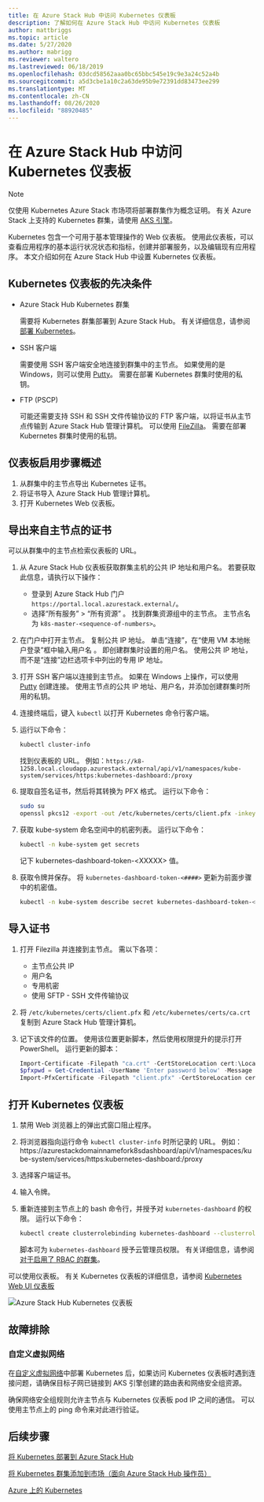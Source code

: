 ```yaml
---
title: 在 Azure Stack Hub 中访问 Kubernetes 仪表板
description: 了解如何在 Azure Stack Hub 中访问 Kubernetes 仪表板
author: mattbriggs
ms.topic: article
ms.date: 5/27/2020
ms.author: mabrigg
ms.reviewer: waltero
ms.lastreviewed: 06/18/2019
ms.openlocfilehash: 03dcd58562aaa0bc65bbc545e19c9e3a24c52a4b
ms.sourcegitcommit: a5d3cbe1a10c2a63de95b9e72391dd83473ee299
ms.translationtype: MT
ms.contentlocale: zh-CN
ms.lasthandoff: 08/26/2020
ms.locfileid: "88920485"
---
```

# <a name="access-the-kubernetes-dashboard-in-azure-stack-hub"></a>在 Azure Stack Hub 中访问 Kubernetes 仪表板 

> [!NOTE]   
> 仅使用 Kubernetes Azure Stack 市场项将部署群集作为概念证明。 有关 Azure Stack 上支持的 Kubernetes 群集，请使用 [AKS 引擎](azure-stack-kubernetes-aks-engine-overview.md)。

Kubernetes 包含一个可用于基本管理操作的 Web 仪表板。 使用此仪表板，可以查看应用程序的基本运行状况状态和指标，创建并部署服务，以及编辑现有应用程序。 本文介绍如何在 Azure Stack Hub 中设置 Kubernetes 仪表板。

## <a name="prerequisites-for-kubernetes-dashboard"></a>Kubernetes 仪表板的先决条件

* Azure Stack Hub Kubernetes 群集

    需要将 Kubernetes 群集部署到 Azure Stack Hub。 有关详细信息，请参阅[部署 Kubernetes](azure-stack-solution-template-kubernetes-deploy.md)。

* SSH 客户端

    需要使用 SSH 客户端安全地连接到群集中的主节点。 如果使用的是 Windows，则可以使用 [Putty](/azure/marketplace/cloud-partner-portal/virtual-machine/cpp-connect-vm)。 需要在部署 Kubernetes 群集时使用的私钥。

* FTP (PSCP)

    可能还需要支持 SSH 和 SSH 文件传输协议的 FTP 客户端，以将证书从主节点传输到 Azure Stack Hub 管理计算机。 可以使用 [FileZilla](https://filezilla-project.org/download.php?type=client)。 需要在部署 Kubernetes 群集时使用的私钥。

## <a name="overview-of-steps-to-enable-dashboard"></a>仪表板启用步骤概述

1.  从群集中的主节点导出 Kubernetes 证书。 
2.  将证书导入 Azure Stack Hub 管理计算机。
2.  打开 Kubernetes Web 仪表板。 

## <a name="export-certificate-from-the-master"></a>导出来自主节点的证书 

可以从群集中的主节点检索仪表板的 URL。

1. 从 Azure Stack Hub 仪表板获取群集主机的公共 IP 地址和用户名。 若要获取此信息，请执行以下操作：

    - 登录到 Azure Stack Hub 门户 `https://portal.local.azurestack.external/`。
    - 选择“所有服务” > “所有资源” 。 找到群集资源组中的主节点。 主节点名为 `k8s-master-<sequence-of-numbers>`。 

2. 在门户中打开主节点。 复制公共 IP 地址。 单击“连接”，在“使用 VM 本地帐户登录”框中输入用户名 。 即创建群集时设置的用户名。 使用公共 IP 地址，而不是“连接”边栏选项卡中列出的专用 IP 地址。

3.  打开 SSH 客户端以连接到主节点。 如果在 Windows 上操作，可以使用 [Putty](/azure/marketplace/cloud-partner-portal/virtual-machine/cpp-connect-vm) 创建连接。 使用主节点的公共 IP 地址、用户名，并添加创建群集时所用的私钥。

4.  连接终端后，键入 `kubectl` 以打开 Kubernetes 命令行客户端。

5. 运行以下命令：

    ```Bash   
    kubectl cluster-info 
    ``` 
    找到仪表板的 URL。 例如：`https://k8-1258.local.cloudapp.azurestack.external/api/v1/namespaces/kube-system/services/https:kubernetes-dashboard:/proxy`

6.  提取自签名证书，然后将其转换为 PFX 格式。 运行以下命令：

    ```Bash  
    sudo su 
    openssl pkcs12 -export -out /etc/kubernetes/certs/client.pfx -inkey /etc/kubernetes/certs/client.key  -in /etc/kubernetes/certs/client.crt -certfile /etc/kubernetes/certs/ca.crt 
    ```

7.  获取 kube-system 命名空间中的机密列表。 运行以下命令：

    ```Bash  
    kubectl -n kube-system get secrets
    ```

    记下 kubernetes-dashboard-token-\<XXXXX> 值。 

8.  获取令牌并保存。 将 `kubernetes-dashboard-token-<####>` 更新为前面步骤中的机密值。

    ```Bash  
    kubectl -n kube-system describe secret kubernetes-dashboard-token-<####>| awk '$1=="token:"{print $2}' 
    ```

## <a name="import-the-certificate"></a>导入证书

1. 打开 Filezilla 并连接到主节点。 需以下各项：

    - 主节点公共 IP
    - 用户名
    - 专用机密
    - 使用 SFTP - SSH 文件传输协议

2. 将 `/etc/kubernetes/certs/client.pfx` 和 `/etc/kubernetes/certs/ca.crt` 复制到 Azure Stack Hub 管理计算机。

3. 记下该文件的位置。 使用该位置更新脚本，然后使用权限提升的提示打开 PowerShell。 运行更新的脚本：  

    ```powershell   
    Import-Certificate -Filepath "ca.crt" -CertStoreLocation cert:\LocalMachine\Root 
    $pfxpwd = Get-Credential -UserName 'Enter password below' -Message 'Enter password below' 
    Import-PfxCertificate -Filepath "client.pfx" -CertStoreLocation cert:\CurrentUser\My -Password $pfxpwd.Password 
    ``` 

## <a name="open-the-kubernetes-dashboard"></a>打开 Kubernetes 仪表板 

1. 禁用 Web 浏览器上的弹出式窗口阻止程序。

2. 将浏览器指向运行命令 `kubectl cluster-info` 时所记录的 URL。 例如：https:\//azurestackdomainnamefork8sdashboard/api/v1/namespaces/kube-system/services/https:kubernetes-dashboard:/proxy 
3. 选择客户端证书。
4. 输入令牌。 
5. 重新连接到主节点上的 bash 命令行，并授予对 `kubernetes-dashboard` 的权限。 运行以下命令：

    ```Bash  
    kubectl create clusterrolebinding kubernetes-dashboard --clusterrole=cluster-admin --serviceaccount=kube-system:kubernetes-dashboard 
    ``` 

    脚本可为 `kubernetes-dashboard` 授予云管理员权限。 有关详细信息，请参阅[对于启用了 RBAC 的群集](/azure/aks/kubernetes-dashboard)。

可以使用仪表板。 有关 Kubernetes 仪表板的详细信息，请参阅 [Kubernetes Web UI 仪表板](https://kubernetes.io/docs/tasks/access-application-cluster/web-ui-dashboard/) 

![Azure Stack Hub Kubernetes 仪表板](media/azure-stack-solution-template-kubernetes-dashboard/azure-stack-kub-dashboard.png)

## <a name="troubleshooting"></a>故障排除

### <a name="custom-virtual-networks"></a>自定义虚拟网络

在[自定义虚拟网络](./kubernetes-aks-engine-custom-vnet.md)中部署 Kubernetes 后，如果访问 Kubernetes 仪表板时遇到连接问题，请确保目标子网已链接到 AKS 引擎创建的路由表和网络安全组资源。

确保网络安全组规则允许主节点与 Kubernetes 仪表板 pod IP 之间的通信。 可以使用主节点上的 ping 命令来对此进行验证。

## <a name="next-steps"></a>后续步骤 

[将 Kubernetes 部署到 Azure Stack Hub](azure-stack-solution-template-kubernetes-deploy.md)  

[将 Kubernetes 群集添加到市场（面向 Azure Stack Hub 操作员）](../operator/azure-stack-solution-template-kubernetes-cluster-add.md)  

[Azure 上的 Kubernetes](/azure/container-service/kubernetes/container-service-kubernetes-walkthrough)  
